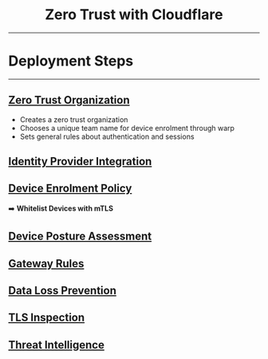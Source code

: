 <h1 align="center">Zero Trust with Cloudflare</h1>

---

# Deployment Steps

---

## [Zero Trust Organization](organization)

- Creates a zero trust organization
- Chooses a unique team name for device enrolment through warp
- Sets general rules about authentication and sessions

## [Identity Provider Integration](identity_provider)

## [Device Enrolment Policy](device_enrolment)

➡️ **Whitelist Devices with mTLS**

## [Device Posture Assessment](device_posture)

## [Gateway Rules](gateway_rules)

## [Data Loss Prevention](data_loss_prevention)

## [TLS Inspection](tls_inspection)

## [Threat Intelligence](threat_intel)
